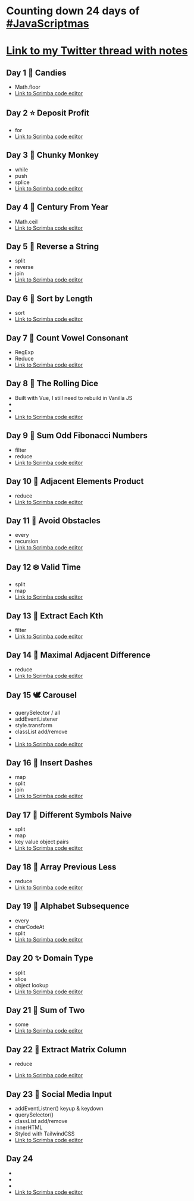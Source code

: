 # Counting down 24 days of [#JavaScriptmas](https://scrimba.com/learn/adventcalendar)

# [Link to my Twitter thread with notes](https://twitter.com/_moodybones/status/1334894959837782016)

## Day 1 🍬 Candies

- Math.floor
- [Link to Scrimba code editor](https://scrimba.com/learn/adventcalendar/note-at-1-07-co90d4501aa140e8fa8d0fb19)

## Day 2 ⭐️ Deposit Profit

- for
- [Link to Scrimba code editor](https://scrimba.com/learn/adventcalendar/note-at-1-05-cofcf4dd592ff30b55bca7aad)

## Day 3 🧚 Chunky Monkey

- while
- push
- splice
- [Link to Scrimba code editor](https://scrimba.com/learn/adventcalendar/note-at-0-35-co975422c8f1f4df7f7784adc)

## Day 4 🎄 Century From Year

- Math.ceil
- [Link to Scrimba code editor](https://scrimba.com/scrim/coccf4a4eac350bc35f28fe04)

## Day 5 🐑 Reverse a String

- split
- reverse
- join
- [Link to Scrimba code editor](https://scrimba.com/learn/adventcalendar/note-at-0-29-co8334d66883ea5ab93485d8b)

## Day 6 🤶 Sort by Length

- sort
- [Link to Scrimba code editor](https://scrimba.com/learn/adventcalendar/note-at-0-00-co03b4215898b26f8627f5e43)

## Day 7 🦌 Count Vowel Consonant

- RegExp
- Reduce
- [Link to Scrimba code editor](https://scrimba.com/learn/adventcalendar/note-at-0-29-co7a74fa2b72fec7906e58c73)

## Day 8 🔔 The Rolling Dice

- Built with Vue, I still need to rebuild in Vanilla JS
-
-
- [Link to Scrimba code editor](https://scrimba.com/scrim/co4e747bea75ad7b1390f0f3d)

## Day 9 🎺 Sum Odd Fibonacci Numbers

- filter
- reduce
- [Link to Scrimba code editor](https://scrimba.com/scrim/co27e4158acbebc38c148f324)

## Day 10 💂 Adjacent Elements Product

- reduce
- [Link to Scrimba code editor](https://scrimba.com/scrim/co423413287dcb142db72850b)

## Day 11 🎁 Avoid Obstacles

- every
- recursion
- [Link to Scrimba code editor](https://scrimba.com/scrim/co4894498a1e48ca59c4f8813)

## Day 12 ❄️ Valid Time

- split
- map
- [Link to Scrimba code editor](https://scrimba.com/scrim/coa9b4d9882202157abbfcb47)

## Day 13 🤴 Extract Each Kth

- filter
- [Link to Scrimba code editor](https://scrimba.com/scrim/co5d543f29d3bbb62a0e59761)

## Day 14 🧸 Maximal Adjacent Difference

- reduce
- [Link to Scrimba code editor](https://scrimba.com/scrim/coc854569bd8fb73cf129ee3c)

## Day 15 🕊 Carousel

- querySelector / all
- addEventListener
- style.transform
- classList add/remove
-
- [Link to Scrimba code editor](https://scrimba.com/scrim/co2264002917b3d04a9c8b83a)

## Day 16 🧦 Insert Dashes

- map
- split
- join
- [Link to Scrimba code editor](https://scrimba.com/scrim/coea44fa482e7cef3931847b8)

## Day 17 👑 Different Symbols Naive

- split
- map
- key value object pairs
- [Link to Scrimba code editor](https://scrimba.com/scrim/co191403e85358dd8c30827c4)

## Day 18 🎅 Array Previous Less

- reduce
- [Link to Scrimba code editor](https://scrimba.com/scrim/coc244bd292012d2b128a574a)

## Day 19 🐫 Alphabet Subsequence

- every
- charCodeAt
- split
- [Link to Scrimba code editor](https://scrimba.com/scrim/co42d4ec7a29967c26cdbbc70)

## Day 20 ✨ Domain Type

- split
- slice
- object lookup
- [Link to Scrimba code editor](https://scrimba.com/scrim/co8b0415b84805d998396c672)

## Day 21 🦃 Sum of Two

- some
- [Link to Scrimba code editor](https://scrimba.com/scrim/co4994293a93d37b7ed09250e)

## Day 22 👼 Extract Matrix Column

- reduce

- [Link to Scrimba code editor](https://scrimba.com/scrim/coe524d93b99a6bff7490a798)

## Day 23 🌠 Social Media Input

- addEventListner() keyup & keydown
- querySelector()
- classList add/remove
- innerHTML
- Styled with TailwindCSS
- [Link to Scrimba code editor](https://scrimba.com/scrim/coc0c4547bdf216d1d68100d1)

## Day 24

-
-
-
- [Link to Scrimba code editor]()

